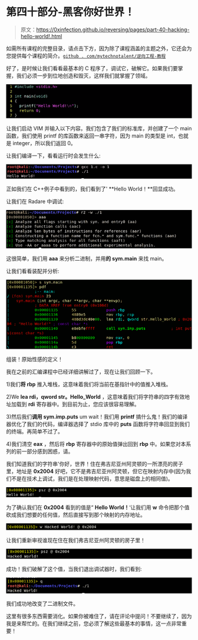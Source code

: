 # 第四十部分-黑客你好世界！

> 原文：<https://0xinfection.github.io/reversing/pages/part-40-hacking-hello-world!.html>

如需所有课程的完整目录，请点击下方，因为除了课程涵盖的主题之外，它还会为您提供每个课程的简介。[`github . com/mytechnotalent/逆向工程-教程`](https://github.com/mytechnotalent/Reverse-Engineering-Tutorial)

好了，是时候让我们看看最基本的 C 程序了，调试它，破解它。如果我们要掌握，我们必须一步到位地创造和毁灭，这样我们就掌握了领域。

![](img/73b404fab4693ce47cd0981bdab144b9.png)

让我们启动 VIM 并输入以下内容。我们包含了我们的标准库，并创建了一个 main 函数，我们使用 printf 的库函数来返回一串字符，因为 main 的类型是 int，也就是 integer，所以我们返回 0。

让我们编译一下，看看运行时会发生什么:

![](img/9957474ebf05b3b20dcbb58bc40985f4.png)

正如我们在 C++例子中看到的，我们看到了' **Hello World！**回显成功。

让我们在 Radare 中调试:

![](img/9fd84aa8d94bef2e043479ec147cc647.png)

这很简单，我们用 **aaa** 来分析二进制，并用**的 sym.main** 来找 main。

让我们看看装配并分析:

![](img/33358e09144be0647c5087cf6e9e083f.png)

组装！原始性感的定义！

我在之前的汇编课程中已经详细讲解过了，现在让我们回顾一下。

1)我们**将 rbp** 推入堆栈，这意味着我们将当前在基指针中的值推入堆栈。

2)We **lea rdi，qword str。Hello_World** ，这意味着我们将字符串的四字有效地址加载到 **rdi** 寄存器中。到目前为止，您应该很容易理解。

3)然后我们**调用 sym.imp.puts** um wait！我们用 **printf** 搞什么鬼！我们的编译器优化了我们的代码，编译器选择了 stdio 库中的 **puts** 函数将字符串回显到我们的终端。再简单不过了。

4)我们清空 **eax** ，然后将 **rbp** 寄存器中的原始值弹出回到 **rbp** 中。如果您对本系列的前一部分感到困惑，请。

我们知道我们的字符串'你好，世界！住在弗吉尼亚州阿灵顿的一所漂亮的房子里，地址是 **0x2004** 好吧，它不是弗吉尼亚州阿灵顿，但它在映射内存中(因为我们不是在技术上调试，我们是在处理映射代码，意思是磁盘上的相同值)。

![](img/cbd0f235deb0872601b7a63afd905b9d.png)

为了确认我们在 **0x2004** 看到的值是“ **Hello World！**‘让我们用 **w** 命令把那个值砍成我们想要的任何值，然后直接写到那个映射的内存地址。

![](img/9b43b87d9a938cf07e84a860f8adde15.png)

让我们重新审视谁现在住在我们弗吉尼亚州阿灵顿的房子里！

![](img/97aa9ab33c884c55da7015480489132c.png)

成功！我们破解了这个值，当我们退出调试器时，我们看到:

![](img/26ee8a20f6e9540ac66e9696c5fb2a98.png)

我们成功地改变了二进制文件。

这里有很多东西需要消化。如果你被难住了，请在评论中提问！不要继续了，因为我是来帮忙的。在我们继续之前，您必须了解这些最基本的事情，这一点非常重要！